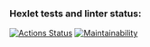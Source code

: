 ### Hexlet tests and linter status:
[![Actions Status](https://github.com/SergeyRevyagin/frontend-project-44/workflows/hexlet-check/badge.svg)](https://github.com/SergeyRevyagin/frontend-project-44/actions)
[![Maintainability](https://api.codeclimate.com/v1/badges/359cdf31205554b21907/maintainability)](https://codeclimate.com/github/SergeyRevyagin/frontend-project-44/maintainability)
